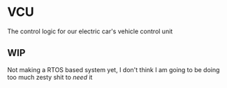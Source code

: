 # VCU
The control logic for our electric car's vehicle control unit

## WIP
Not making a RTOS based system yet, I don't think I am going to be doing too much zesty shit to *need* it
